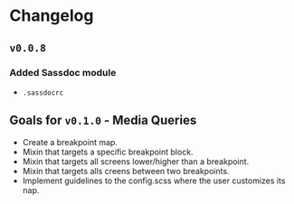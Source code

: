 # Changelog

## `v0.0.8`

### Added Sassdoc module
  - `.sassdocrc`

## Goals for `v0.1.0` - Media Queries
  - Create a breakpoint map.
  - Mixin that targets a specific breakpoint block.
  - Mixin that targets all screens lower/higher than a breakpoint.
  - Mixin that targets alls creens between two breakpoints.
  - Implement guidelines to the config.scss where the user customizes its nap.